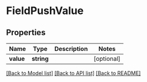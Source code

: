 # FieldPushValue

## Properties
Name | Type | Description | Notes
------------ | ------------- | ------------- | -------------
**value** | **string** |  | [optional] 

[[Back to Model list]](../README.md#documentation-for-models) [[Back to API list]](../README.md#documentation-for-api-endpoints) [[Back to README]](../README.md)

